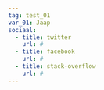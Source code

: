 ```yaml
---
tag: test_01
var_01: Jaap 
sociaal:
  - title: twitter
    url: #
  - title: facebook
    url: #
  - title: stack-overflow
    url: #
---
```

